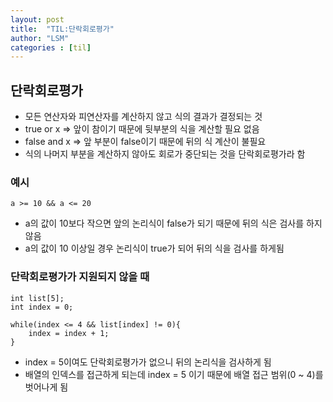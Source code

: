 ```yaml
---
layout: post
title:  "TIL:단락회로평가"
author: "LSM"
categories : [til]
---
```


## 단락회로평가
- 모든 연산자와 피연산자를 계산하지 않고 식의 결과가 결정되는 것
- true or x => 앞이 참이기 때문에 뒷부분의 식을 계산할 필요 없음
- false and x => 앞 부분이 false이기 때문에 뒤의 식 계산이 불필요
- 식의 나머지 부분을 계산하지 않아도 회로가 중단되는 것을 단락회로평가라 함

### 예시
```
a >= 10 && a <= 20
```
- a의 값이 10보다 작으면 앞의 논리식이 false가 되기 때문에 뒤의 식은 검사를 하지 않음
- a의 값이 10 이상일 경우 논리식이 true가 되어 뒤의 식을 검사를 하게됨

### 단락회로평가가 지원되지 않을 때
```
int list[5];
int index = 0;

while(index <= 4 && list[index] != 0){
	index = index + 1;
}
```
- index = 5이여도 단락회로평가가 없으니 뒤의 논리식을 검사하게 됨
- 배열의 인덱스를 접근하게 되는데 index = 5 이기 때문에 배열 접근 범위(0 ~ 4)를 벗어나게 됨